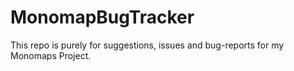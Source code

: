 # MonomapBugTracker
This repo is purely for suggestions, issues and bug-reports for my Monomaps Project.
